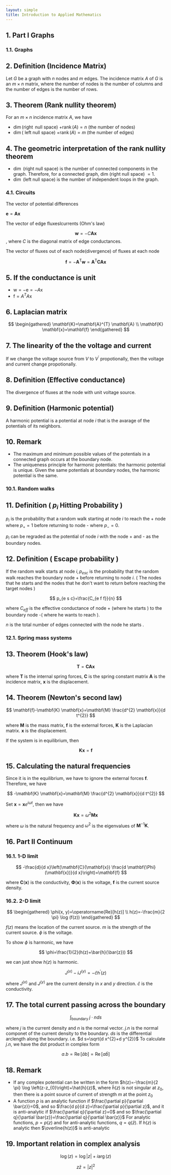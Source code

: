 ```yaml
---
layout: simple
title: Introduction to Applied Mathematics
---
```


## 1. Part I Graphs

### 1.1. Graphs

## 2. Definition (Incidence Matrix)

Let $G$ be a graph with $n$ nodes and $m$ edges. The incidence matrix $A$ of $G$ is an $m \times n$ matrix, where the number of nodes is the number of columns and the number of edges is the number of rows.

## 3. Theorem (Rank nullity theorem)

For an $m \times n$ incidence matrix $A$, we have

- $\operatorname{dim}(\operatorname{right}$ null space) $+\operatorname{rank}(A)=n$ (the number of nodes)
- $\operatorname{dim}($ left null space) $+\operatorname{rank}(A)=m$ (the number of edges)


## 4. The geometric interpretation of the rank nullity theorem

- $\operatorname{dim}$ (right null space) is the number of connected components in the graph. Therefore, for a connected graph, dim (right null space) $=1$.
- $\operatorname{dim}$ (left null space) is the number of independent loops in the graph.


### 4.1. Circuits

The vector of potential differences

$\mathbf{e}=\mathbf{A x}$

The vector of edge fluxeslcurrents (Ohm's law)

$$
\mathbf{w}=-C \mathbf{A} \mathbf{x}
$$
, where $C$ is the diagonal matrix of edge conductances.

The vector of fluxes out of each node(divergence) of fluxes at each node
 
$$
\mathbf{f}=-\mathbf{A}^{\mathrm{T}} \mathbf{w}=\mathbf{A}^{\mathrm{T}} \mathbf{C A \mathbf { x }}
$$

## 5. If the conductance is unit

- $\mathrm{w}=-\mathrm{e}=-A \mathrm{x}$
- $\mathrm{f}=A^{T} A \mathrm{x}$


## 6. Laplacian matrix

$$
\begin{gathered}
\mathbf{K}=\mathbf{A}^{T} \mathbf{A} \\
\mathbf{K} \mathbf{x}=\mathbf{f}
\end{gathered}
$$

## 7. The linearity of the the voltage and current

If we change the voltage source from $V$ to $V^{\prime}$ propotionally, then the voltage and current change propotionally.

## 8. Definition (Effective conductance)

The divergence of fluxes at the node with unit voltage source.

## 9. Definition (Harmonic potential)

A harmonic potential is a potential at node $i$ that is the avarage of the potentials of its neighbors.

## 10. Remark

- The maximum and minimum possible values of the potentials in a connected graph occurs at the boundary node.
- The uniqueness principle for harmonic potentials: the harmonic potential is unique. Given the same potentials at boundary nodes, the harmonic potential is the same.


### 10.1. Random walks

## 11. Definition ( $p_{i}$ Hitting Probability )

$p_{i}$ is the probability that a random walk starting at node $i$ to reach the + node where $p_{+}=1$ before returning to node - where $p_{-}=0$.

$p_{i}$ can be regraded as the potential of node $i$ with the node + and - as the boundary nodes.

## 12. Definition ( Escape probability )

If the random walk starts at node $i, p_{e s c}$ is the probability that the random walk reaches the boundary node + before returning to node $i$. ( The nodes that he starts and the nodes that he don't want to return before reaching the target nodes )

$$
p_{e s c}=\frac{C_{e f f}}{n}
$$

where $C_{e f f}$ is the effective conductance of node + (where he starts ) to the boundary node -( where he wants to reach ).

$n$ is the total number of edges connected with the node he starts .

### 12.1. Spring mass systems

## 13. Theorem (Hook's law)

$$
\mathbf{T}=\mathbf{C A x}
$$

where $\mathbf{T}$ is the internal spring forces, $\mathbf{C}$ is the spring constant matrix $\mathbf{A}$ is the incidence matrix, $\mathbf{x}$ is the displacement.

## 14. Theorem (Newton's second law)

$$
\mathbf{f}-\mathbf{K} \mathbf{x}=\mathbf{M} \frac{d^{2} \mathbf{x}}{d t^{2}}
$$

where $\mathbf{M}$ is the mass matrix, $\mathbf{f}$ is the external forces, $\mathbf{K}$ is the Laplacian matrix. $\mathbf{x}$ is the displacement.

If the system is in equilibrium, then

$$
\mathbf{K} \mathbf{x}=\mathbf{f}
$$

## 15. Calculating the natural frequencies

Since it is in the equilibrium, we have to ignore the external forces $\mathbf{f}$. Therefore, we have

$$
-\mathbf{K} \mathbf{x}=\mathbf{M} \frac{d^{2} \mathbf{x}}{d t^{2}}
$$

Set $\mathbf{x}=\mathbf{x} e^{i \omega t}$, then we have

$$
\mathbf{K} \mathbf{x}=\omega^{2} \mathbf{M} \mathbf{x}
$$

where $\omega$ is the natural frequency and $\omega^{2}$ is the eigenvalues of $\mathbf{M}^{-1} \mathbf{K}$.

## 16. Part II Continuum

### 16.1. 1-D limit

$$
-\frac{d}{d x}\left(\mathbf{C}(\mathbf{x}) \frac{d \mathbf{\Phi}(\mathbf{x})}{d x}\right)=\mathbf{f}
$$

where $\mathbf{C}(\mathbf{x})$ is the conductivity, $\mathbf{\Phi}(\mathbf{x})$ is the voltage, $\mathbf{f}$ is the current source density.

### 16.2. 2-D limit

$$
\begin{gathered}
\phi(x, y)=\operatorname{Re}[h(z)] \\
h(z)=-\frac{m}{2 \pi} \log (f(z))
\end{gathered}
$$

$f(z)$ means the location of the current source. $m$ is the strength of the current source. $\phi$ is the voltage.

To show $\phi$ is harmonic, we have

$$
\phi=\frac{1}{2}(h(z)+\bar{h}(\bar{z}))
$$

we can just show $h(z)$ is harmonic.

$$
J^{(x)}-i J^{(y)}=-\hat{c} h^{\prime}(z)
$$

where $J^{(x)}$ and $J^{(y)}$ are the current density in $x$ and $y$ direction. $\hat{c}$ is the conductivity.

## 17. The total current passing across the boundary

$$
\int_{\text {boundary }} j \cdot n d s
$$

where $j$ is the current density and $n$ is the normal vector. $j . n$ is the normal componet of the current density to the boundary. $d s$ is the differential arclength along the boundary. i.e. $d s=\sqrt{d x^{2}+d y^{2}}$ To calculate $j . n$, we have the dot product in complex form

$$
a . b=\operatorname{Re}[\bar{a} b]=\operatorname{Re}[a \bar{b}]
$$

## 18. Remark

- If any complex potential can be written in the form $h(z)=-\frac{m}{2 \pi} \log \left(z-z_{0}\right)+\hat{h}(z)$, where $\hat{h}(z)$ is not singular at $z_{0}$, then there is a point source of current of strength $m$ at the point $z_{0}$
- A function $p$ is an analytic function if $\frac{\partial p}{\partial \bar{z}}=0$, and so $\frac{d p}{d z}=\frac{\partial p}{\partial z}$, and it is anti-analytic if $\frac{\partial q}{\partial z}=0$ and so $\frac{\partial q}{\partial \bar{z}}=\frac{\partial q}{\partial \bar{z}}$ For analytic functions, $p=p(z)$ and for anti-analytic functions, $q=q(\bar{z})$. If $h(z)$ is analytic then $\overline{h(z)}$ is anti-analytic


## 19. Important relation in complex analysis

$$
\log (z)=\log |z|+i \arg (z)
$$

$$
z \bar{z}=|z|^2
$$
